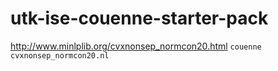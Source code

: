 # utk-ise-couenne-starter-pack
http://www.minlplib.org/cvxnonsep_normcon20.html
`couenne cvxnonsep_normcon20.nl`
